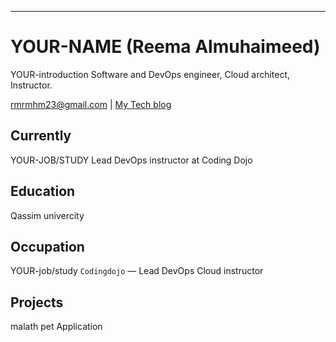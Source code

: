 ---
# YOUR-NAME (Reema Almuhaimeed)
YOUR-introduction
 Software and DevOps engineer, Cloud architect, Instructor.

<div id="webaddress">
<a href="rmrmhm23@gmail.com">rmrmhm23@gmail.com</a>
| <a href="https://www.linkedin.com/in/%D8%B1%D9%8A%D9%85%D8%A7-%D8%A7%D9%84%D9%85%D8%AD%D9%8A%D9%85%D9%8A%D8%AF-5bb06b214">My Tech blog</a>
</div>

## Currently
YOUR-JOB/STUDY
Lead DevOps instructor at Coding Dojo

## Education

Qassim univercity



## Occupation
YOUR-job/study
`Codingdojo` — Lead DevOps Cloud instructor

## Projects

malath pet Application

<!-- ### Footer

Last updated: AGUIT 2022 -->
